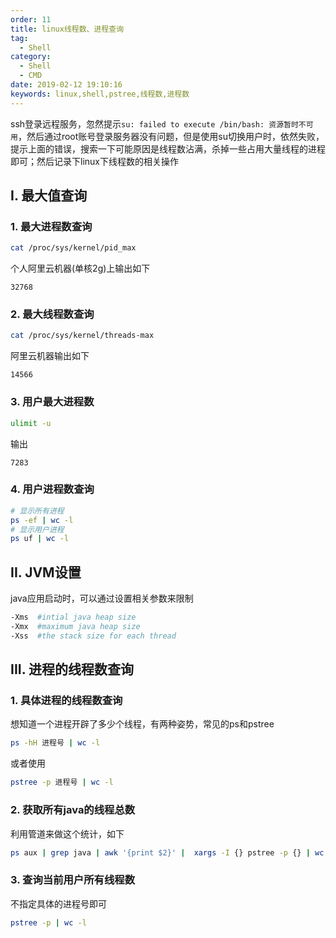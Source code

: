 ```yaml
---
order: 11
title: linux线程数、进程查询
tag:
  - Shell
category:
  - Shell
  - CMD
date: 2019-02-12 19:10:16
keywords: linux,shell,pstree,线程数,进程数
---
```


ssh登录远程服务，忽然提示`su: failed to execute /bin/bash: 资源暂时不可用`，然后通过root账号登录服务器没有问题，但是使用su切换用户时，依然失败，提示上面的错误，搜索一下可能原因是线程数沾满，杀掉一些占用大量线程的进程即可；然后记录下linux下线程数的相关操作

<!-- more -->

## I. 最大值查询

### 1. 最大进程数查询

```bash
cat /proc/sys/kernel/pid_max
```

个人阿里云机器(单核2g)上输出如下

```
32768
```

### 2. 最大线程数查询

```bash
cat /proc/sys/kernel/threads-max
```

阿里云机器输出如下

```
14566
```

### 3. 用户最大进程数

```bash
ulimit -u
```

输出

```
7283
```

### 4. 用户进程数查询

```bash
# 显示所有进程
ps -ef | wc -l 
# 显示用户进程
ps uf | wc -l
```


## II. JVM设置

java应用启动时，可以通过设置相关参数来限制

```bash
-Xms  #intial java heap size
-Xmx  #maximum java heap size
-Xss  #the stack size for each thread
```

## III. 进程的线程数查询

### 1. 具体进程的线程数查询

想知道一个进程开辟了多少个线程，有两种姿势，常见的ps和pstree

```bash
ps -hH 进程号 | wc -l
```

或者使用

```bash
pstree -p 进程号 | wc -l
```

### 2. 获取所有java的线程总数

利用管道来做这个统计，如下

```bash
ps aux | grep java | awk '{print $2}' |  xargs -I {} pstree -p {} | wc -l
```

### 3. 查询当前用户所有线程数

不指定具体的进程号即可

```bash
pstree -p | wc -l
```
